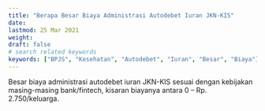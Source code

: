 ```yaml
---
title: "Berapa Besar Biaya Administrasi Autodebet Iuran JKN-KIS"
date: 
lastmod: 25 Mar 2021
weight: 
draft: false
# search related keywords
keywords: ["BPJS", "Kesehatan", "Autodebet", "Iuran", "Besar", "Biaya"]
---
```


Besar biaya administrasi autodebet iuran JKN-KIS sesuai dengan kebijakan masing-masing bank/fintech, kisaran biayanya antara 0 – Rp. 2.750/keluarga.